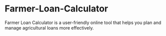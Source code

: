 # Farmer-Loan-Calculator
 Farmer Loan Calculator is a user-friendly online tool that helps you plan and manage agricultural loans more effectively. 
